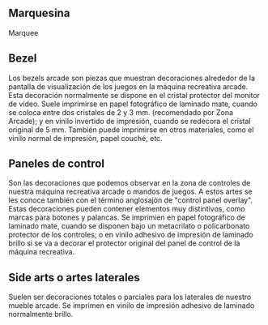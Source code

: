 ## Marquesina

Marquee

## Bezel

Los bezels arcade son piezas que muestran decoraciones alrededor de la pantalla de visualización de los juegos en la máquina recreativa arcade. Esta decoración normalmente se dispone en el cristal protector del monitor de vídeo. Suele imprimirse en papel fotográfico de laminado mate, cuando se coloca entre dos cristales de 2 y 3 mm. (recomendado por Zona Arcade); y en vinilo invertido de impresión, cuando se redecora el cristal original de 5 mm. También puede imprimirse en otros materiales, como el vinilo normal de impresión, papel couché, etc.

## Paneles de control

Son las decoraciones que podemos observar en la zona de controles de nuestra máquina recreativa arcade o mandos de juegos. A estos artes se les conoce también con el término anglosajón de "control panel overlay". Estas decoraciones pueden contener elementos muy distintivos, como marcas para botones y palancas. Se imprimien en papel fotográfico de laminado mate, cuando se disponen bajo un metacrilato o policarbonato protector de los controles; o en vinilo adhesivo de impresión de laminado brillo si se va a decorar el protector original del panel de control de la máquina recreativa.

## Side arts o artes laterales

Suelen ser decoraciones totales o parciales para los laterales de nuestro mueble arcade. Se imprimen en vinilo de impresión adhesivo de laminado normalmente brillo.